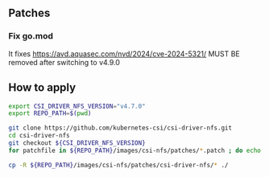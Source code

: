## Patches

### Fix go.mod

It fixes https://avd.aquasec.com/nvd/2024/cve-2024-5321/
MUST BE removed after switching to v4.9.0

## How to apply

```bash
export CSI_DRIVER_NFS_VERSION="v4.7.0"
export REPO_PATH=$(pwd)

git clone https://github.com/kubernetes-csi/csi-driver-nfs.git
cd csi-driver-nfs
git checkout ${CSI_DRIVER_NFS_VERSION}
for patchfile in ${REPO_PATH}/images/csi-nfs/patches/*.patch ; do echo "Apply ${patchfile} ... "; git apply ${patchfile}; done

cp -R ${REPO_PATH}/images/csi-nfs/patches/csi-driver-nfs/* ./
```
